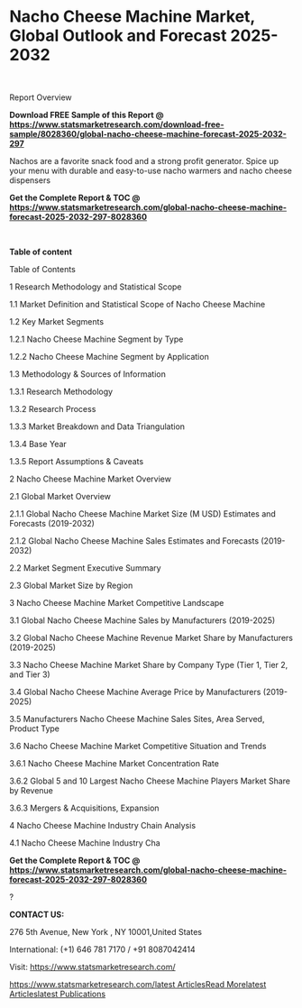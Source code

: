 <h1>Nacho Cheese Machine Market, Global Outlook and Forecast 2025-2032</h1><br/><p>Report Overview</p>
 
 
 
 <p><strong>Download FREE Sample of this Report @ <a href="https://www.statsmarketresearch.com/download-free-sample/8028360/global-nacho-cheese-machine-forecast-2025-2032-297">https://www.statsmarketresearch.com/download-free-sample/8028360/global-nacho-cheese-machine-forecast-2025-2032-297</a></strong></p>
 
 
 
 <p>Nachos are a favorite snack food and a strong profit generator. Spice up your menu with durable and easy-to-use nacho warmers and nacho cheese dispensers</p>
 
 
 
 <div><b>Get the Complete Report & TOC @ <a href="https://www.statsmarketresearch.com/global-nacho-cheese-machine-forecast-2025-2032-297-8028360">https://www.statsmarketresearch.com/global-nacho-cheese-machine-forecast-2025-2032-297-8028360</a></b></div>
 
 
 
 <p><br />
 
 <b>Table of content</b></p>
 
 
 
 <p>Table of Contents<br />
 
 1 Research Methodology and Statistical Scope<br />
 
 1.1 Market Definition and Statistical Scope of Nacho Cheese Machine<br />
 
 1.2 Key Market Segments<br />
 
 1.2.1 Nacho Cheese Machine Segment by Type<br />
 
 1.2.2 Nacho Cheese Machine Segment by Application<br />
 
 1.3 Methodology & Sources of Information<br />
 
 1.3.1 Research Methodology<br />
 
 1.3.2 Research Process<br />
 
 1.3.3 Market Breakdown and Data Triangulation<br />
 
 1.3.4 Base Year<br />
 
 1.3.5 Report Assumptions & Caveats<br />
 
 2 Nacho Cheese Machine Market Overview<br />
 
 2.1 Global Market Overview<br />
 
 2.1.1 Global Nacho Cheese Machine Market Size (M USD) Estimates and Forecasts (2019-2032)<br />
 
 2.1.2 Global Nacho Cheese Machine Sales Estimates and Forecasts (2019-2032)<br />
 
 2.2 Market Segment Executive Summary<br />
 
 2.3 Global Market Size by Region<br />
 
 3 Nacho Cheese Machine Market Competitive Landscape<br />
 
 3.1 Global Nacho Cheese Machine Sales by Manufacturers (2019-2025)<br />
 
 3.2 Global Nacho Cheese Machine Revenue Market Share by Manufacturers (2019-2025)<br />
 
 3.3 Nacho Cheese Machine Market Share by Company Type (Tier 1, Tier 2, and Tier 3)<br />
 
 3.4 Global Nacho Cheese Machine Average Price by Manufacturers (2019-2025)<br />
 
 3.5 Manufacturers Nacho Cheese Machine Sales Sites, Area Served, Product Type<br />
 
 3.6 Nacho Cheese Machine Market Competitive Situation and Trends<br />
 
 3.6.1 Nacho Cheese Machine Market Concentration Rate<br />
 
 3.6.2 Global 5 and 10 Largest Nacho Cheese Machine Players Market Share by Revenue<br />
 
 3.6.3 Mergers & Acquisitions, Expansion<br />
 
 4 Nacho Cheese Machine Industry Chain Analysis<br />
 
 4.1 Nacho Cheese Machine Industry Cha</p>
 
 
 
 <div><b>Get the Complete Report & TOC @ <a href="https://www.statsmarketresearch.com/global-nacho-cheese-machine-forecast-2025-2032-297-8028360">https://www.statsmarketresearch.com/global-nacho-cheese-machine-forecast-2025-2032-297-8028360</a></b></div>
 
 
 
 <p>? </p>
 
 
 
 <p><b>CONTACT US:</b><br />
 
 276 5th Avenue, New York , NY 10001,United States<br />
 
 International: (+1) 646 781 7170 / +91 8087042414<br />
 
 Visit: <a href="https://www.statsmarketresearch.com/">https://www.statsmarketresearch.com/</a><br />
 
 <a href="https://gyeongbokgung.com">https://www.statsmarketresearch.com/</a><a href="https://hallyeomaritime.com">latest Articles</a><a href="https://jingwansa.com">Read More</a><a href="https://nguoiviet.jp/">latest Articles</a><a href="https://www.intelmarketresearch.com/">latest Publications</a></p>